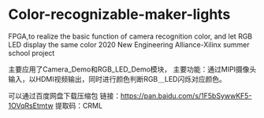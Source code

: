 # Color-recognizable-maker-lights
FPGA,to realize the basic function of camera recognition color,  and let RGB LED display the same color
2020 New Engineering Alliance-Xilinx summer school project


主要应用了Camera_Demo和RGB_LED_Demo模块，
主要功能：通过MIPI摄像头输入，以HDMI视频输出，同时进行颜色判断RGB＿LED闪烁对应颜色。


可以通过百度网盘下载压缩包
链接：https://pan.baidu.com/s/1F5bSywwKF5-1OVqRsEtmtw 
提取码：CRML
